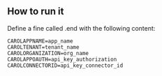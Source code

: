 How to run it
----

Define a fine called .end with the following content:

```
CAROLAPPNAME=app_name
CAROLTENANT=tenant_name
CAROLORGANIZATION=org_name
CAROLAPPOAUTH=api_key_authorization
CAROLCONNECTORID=api_key_connector_id
```